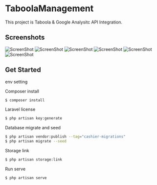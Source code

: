 # TaboolaManagement
 This project is Taboola & Google Analysitc API Integration.
 
## Screenshots
![ScreenShot](/screenshots/screenshot1.png)
![ScreenShot](/screenshots/screenshot2.png)
![ScreenShot](/screenshots/screenshot3.png)
![ScreenShot](/screenshots/screenshot4.png)
![ScreenShot](/screenshots/screenshot5.png)
![ScreenShot](/screenshots/screenshot6.png)

## Get Started
env setting

Composer install
```sh
$ composer install
```

Laravel license
```sh
$ php artisan key:generate
```

Database migrate and seed
```sh
$ php artisan vendor:publish --tag="cashier-migrations"
$ php artisan migrate --seed
```

Storage link
```sh
$ php artisan storage:link
```

Run serve
```sh
$ php artisan serve
```

